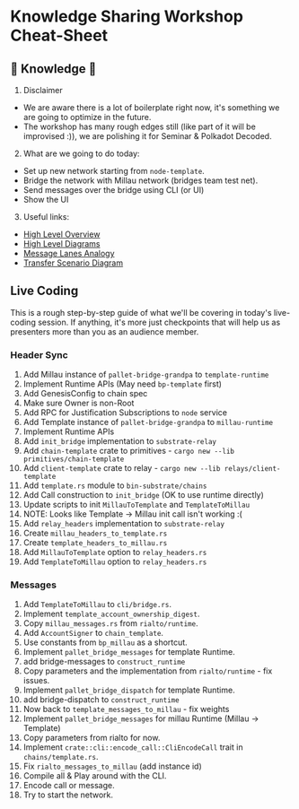 # Knowledge Sharing Workshop Cheat-Sheet

## 🧠 Knowledge 🧠

1. Disclaimer
  - We are aware there is a lot of boilerplate right now, it's something we are going to optimize
    in the future.
  - The workshop has many rough edges still (like part of it will be improvised :)), we are polishing
    it for Seminar &amp; Polkadot Decoded.

2. What are we going to do today:
  - Set up new network starting from `node-template`.
  - Bridge the network with Millau network (bridges team test net).
  - Send messages over the bridge using CLI (or UI)
  - Show the UI

3. Useful links:
  - [High Level Overview](./docs/high-level-overview.md)
  - [High Level Diagrams](https://paritytech.github.io/parity-bridges-common/high-level.html)
  - [Message Lanes Analogy](./docs/bridges.jpg)
  - [Transfer Scenario Diagram](https://paritytech.github.io/parity-bridges-common/scenario1.html)

## Live Coding

This is a rough step-by-step guide of what we'll be covering in today's live-coding session. If
anything, it's more just checkpoints that will help us as presenters more than you as an audience
member.

### Header Sync

1. Add Millau instance of `pallet-bridge-grandpa` to `template-runtime`
  1. Implement Runtime APIs (May need `bp-template` first)
  2. Add GenesisConfig to chain spec
  3. Make sure Owner is non-Root
1. Add RPC for Justification Subscriptions to `node` service
1. Add Template instance of `pallet-bridge-grandpa` to `millau-runtime`
  1. Implement Runtime APIs
1. Add `init_bridge` implementation to `substrate-relay`
  1. Add `chain-template` crate to primitives
    - `cargo new --lib primitives/chain-template`
  1. Add `client-template` crate to relay
    - `cargo new --lib relays/client-template`
  1. Add `template.rs` module to `bin-substrate/chains`
  1. Add Call construction to `init_bridge` (OK to use runtime directly)
  1. Update scripts to init `MillauToTemplate` and `TemplateToMillau`
  1. NOTE: Looks like Template -> Millau init call isn't working :(
1. Add `relay_headers` implementation to `substrate-relay`
  1. Create `millau_headers_to_template.rs`
  1. Create `template_headers_to_millau.rs`
  1. Add `MillauToTemplate` option to `relay_headers.rs`
  1. Add `TemplateToMillau` option to `relay_headers.rs`

### Messages
1. Add `TemplateToMillau` to `cli/bridge.rs`.
  1. Implement `template_account_ownership_digest`.
  1. Copy `millau_messages.rs` from `rialto/runtime`.
  1. Add `AccountSigner` to `chain_template`.
  1. Use constants from `bp_millau` as a shortcut.
1. Implement `pallet_bridge_messages` for template Runtime.
  1. add bridge-messages to `construct_runtime`
  1. Copy parameters and the implementation from `rialto/runtime` - fix issues.
1. Implement `pallet_bridge_dispatch` for template Runtime.
  1. add bridge-dispatch to `construct_runtime`
  1. Now back to `template_messages_to_millau` - fix weights
1. Implement `pallet_bridge_messages` for millau Runtime (Millau -> Template)
  1. Copy parameters from rialto for now.
  2. Implement `crate::cli::encode_call::CliEncodeCall` trait in `chains/template.rs`.
  3. Fix `rialto_messages_to_millau` (add instance id)
1. Compile all & Play around with the CLI.
  1. Encode call or message.
1. Try to start the network.
